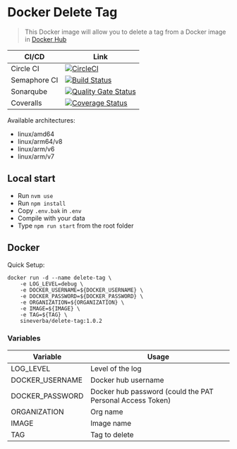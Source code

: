 Docker Delete Tag
=================

> This Docker image will allow you to delete a tag from a Docker image in [Docker Hub](https://hub.docker.com/)

| CI/CD | Link |
| ----- | ---- |
| Circle CI | [![CircleCI](https://circleci.com/gh/sineverba/docker-delete-tag.svg?style=svg)](https://circleci.com/gh/sineverba/docker-delete-tag) |
| Semaphore CI | [![Build Status](https://sineverba.semaphoreci.com/badges/docker-delete-tag.svg)](https://sineverba.semaphoreci.com/projects/docker-delete-tag) |
| Sonarqube | [![Quality Gate Status](https://sonarcloud.io/api/project_badges/measure?project=docker-delete-tag&metric=alert_status)](https://sonarcloud.io/dashboard?id=docker-delete-tag) |
| Coveralls | [![Coverage Status](https://coveralls.io/repos/github/sineverba/docker-delete-tag/badge.svg?branch=master)](https://coveralls.io/github/sineverba/docker-delete-tag?branch=master) |

Available architectures:

+ linux/amd64
+ linux/arm64/v8
+ linux/arm/v6
+ linux/arm/v7

## Local start

+ Run `nvm use`
+ Run `npm install`
+ Copy `.env.bak` in `.env`
+ Compile with your data
+ Type `npm run start` from the root folder

## Docker

Quick Setup:

```shell
docker run -d --name delete-tag \
	-e LOG_LEVEL=debug \
	-e DOCKER_USERNAME=${DOCKER_USERNAME} \
	-e DOCKER_PASSWORD=${DOCKER_PASSWORD} \
	-e ORGANIZATION=${ORGANIZATION} \
	-e IMAGE=${IMAGE} \
	-e TAG=${TAG} \
	sineverba/delete-tag:1.0.2
```

### Variables

| Variable | Usage |
| -------- | ----- |
| LOG_LEVEL | Level of the log |
| DOCKER_USERNAME | Docker hub username |
| DOCKER_PASSWORD | Docker hub password (could the PAT Personal Access Token) |
| ORGANIZATION | Org name |
| IMAGE | Image name |
| TAG | Tag to delete |

